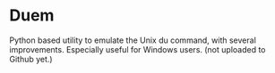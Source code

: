 # Duem
Python based utility to emulate the Unix du command, with several improvements. Especially useful for Windows users.
(not uploaded to Github yet.)
